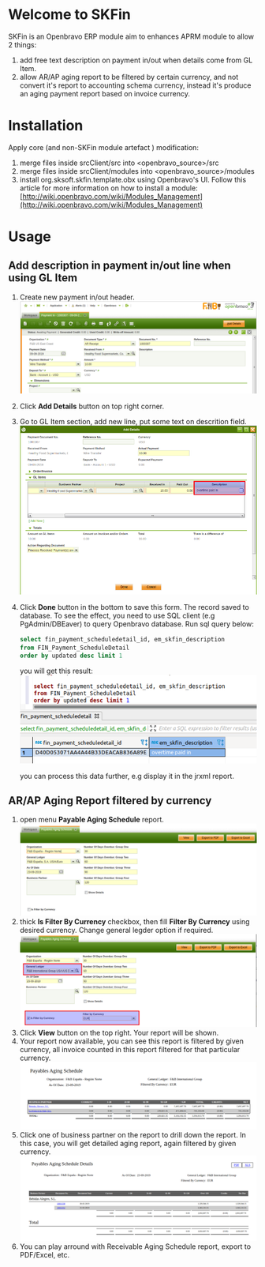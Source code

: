 # Welcome to SKFin

SKFin is an Openbravo ERP module aim to enhances APRM module to allow 2 things:
1. add free text description on payment in/out when details come from GL Item.
2. allow AR/AP aging report to be filtered by certain currency, and not convert it's report to accounting schema currency, instead it's produce an aging payment report based on invoice currency.


# Installation
Apply core (and non-SKFin module artefact ) modification:
1. merge files inside srcClient/src into <openbravo_source>/src
2. merge files inside srcClient/modules into <openbravo_source>/modules
3. install org.sksoft.skfin.template.obx using Openbravo's UI. Follow this article for more information on how to install a module: [http://wiki.openbravo.com/wiki/Modules_Management](http://wiki.openbravo.com/wiki/Modules_Management)

# Usage

## Add description in payment in/out line when using GL Item
1. Create new payment in/out header.![](doc/images/001_.png)
2. Click **Add Details** button on top right corner.
3. Go to GL Item section, add new line, put some text on descrition field.![](doc/images/002_.png)
4. Click **Done** button in the bottom to save this form.
The record saved to database. To see the effect, you need to use SQL client (e.g PgAdmin/DBEaver) to query Openbravo database. Run sql query below:

    ```sql
    select fin_payment_scheduledetail_id, em_skfin_description
    from FIN_Payment_ScheduleDetail
    order by updated desc limit 1
    ```
    you will get this result:
    ![](doc/images/003_.png)
    
    you can process this data further, e.g display it in the jrxml report.

## AR/AP Aging Report filtered by currency
1. open menu **Payable Aging Schedule** report.![](doc/images/004_.png)
2. thick **Is Filter By Currency** checkbox, then fill **Filter By Currency** using desired currency. Change general legder option if required.![](doc/images/005_.png)
3. Click **View** button on the top right. Your report will be shown.
4. Your report now available, you can see this report is filtered by given currency, all invoice counted in this report filtered for that particular currency.![](doc/images/006_.png)
5. Click one of business partner on the report to drill down the report. In this case, you will get detailed aging report, again filtered by given currency.![](doc/images/007_.png)
6. You can play arround with Receivable Aging Schedule report, export to PDF/Excel, etc.

